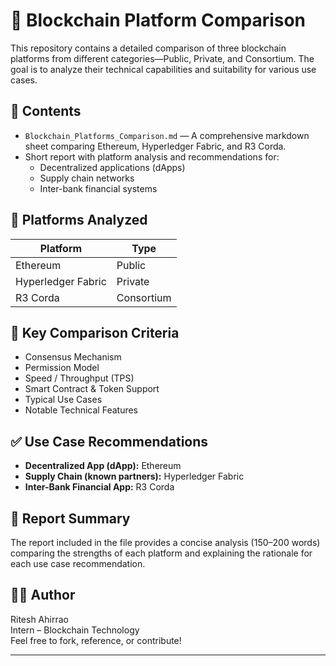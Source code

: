 # 🔗 Blockchain Platform Comparison

This repository contains a detailed comparison of three blockchain platforms from different categories—Public, Private, and Consortium. The goal is to analyze their technical capabilities and suitability for various use cases.

## 📘 Contents

- `Blockchain_Platforms_Comparison.md` — A comprehensive markdown sheet comparing Ethereum, Hyperledger Fabric, and R3 Corda.
- Short report with platform analysis and recommendations for:
  - Decentralized applications (dApps)
  - Supply chain networks
  - Inter-bank financial systems

## 🧠 Platforms Analyzed

| Platform           | Type        |
|--------------------|-------------|
| Ethereum           | Public      |
| Hyperledger Fabric | Private     |
| R3 Corda           | Consortium  |

## 📌 Key Comparison Criteria

- Consensus Mechanism
- Permission Model
- Speed / Throughput (TPS)
- Smart Contract & Token Support
- Typical Use Cases
- Notable Technical Features

## ✅ Use Case Recommendations

- **Decentralized App (dApp):** Ethereum
- **Supply Chain (known partners):** Hyperledger Fabric
- **Inter-Bank Financial App:** R3 Corda

## 📄 Report Summary

The report included in the file provides a concise analysis (150–200 words) comparing the strengths of each platform and explaining the rationale for each use case recommendation.

## 🧑‍💻 Author

Ritesh Ahirrao  
Intern – Blockchain Technology  
Feel free to fork, reference, or contribute!

---

